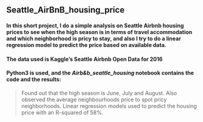 ## Seattle_AirBnB_housing_price
#### In this short project, I do a simple analysis on Seattle Airbnb housing prices to see when the high season is in terms of travel accommodation and which neighborhood is pricy to stay, and also I try to do a linear regression model to predict the price based on available data.
#### The data used is Kaggle’s Seattle Airbnb Open Data for 2016
#### Python3 is used, and the _Airb&b_seattle_housing_ notebook contains the code and the results: 
> Found out that the high season is June, July and August. Also observed the average neighbourhoods price to spot pricy neighborhoods. Linear regression models used to predict the housing price with an R-squared of 58%.

